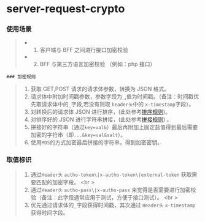 # server-request-crypto

### 使用场景

> - 1. 客户端与 BFF 之间进行接口加密校验
> - 2. BFF 与第三方语言加密校验 （例如：php 接口）

    ### 加密规则

> 1. 获取 GET,POST 请求的请求体参数，转换为 JSON 格式。
> 2. 请求体中附加时间戳参数，参数字段为`_`,值为时间戳。（备注：时间戳优先取请求体中的`_`字段,若没有则取 `header头`中的 `x-timestamp`字段）。
> 3. 对转换后的请求体 JSON 进行排序，(此处参考[排序规则](#排序规则))。
> 4. 对排序好的 JSON 进行字符串拼接，(此处参考[拼接规则](#拼接规则)) 。
> 5. 拼接好的字符串（通过`key=val&`）最后再附加上固定盐值得到最后需要加密的字符串（即`...&key=val&salt`）。
> 6. 使用`MD5`的方式加密最后拼接的字符串，得到加密密钥。

### 取值标识

> 1.  通过`Header头` `autho-token\|x-autho-token\|external-token` 获取需要匹配的加密字段。 <br \>
> 2.  通过`Header头` `autho-pass\|x-autho-pass` 来觉得是否需要进行加密校验（备注：此字段通常应用于测试，方便于接口测试）。 <br \>
> 3.  优先通过请求体的`_`字段获得时间戳，其次通过 `Header头` `x-timestamp` 获得时间字段。
